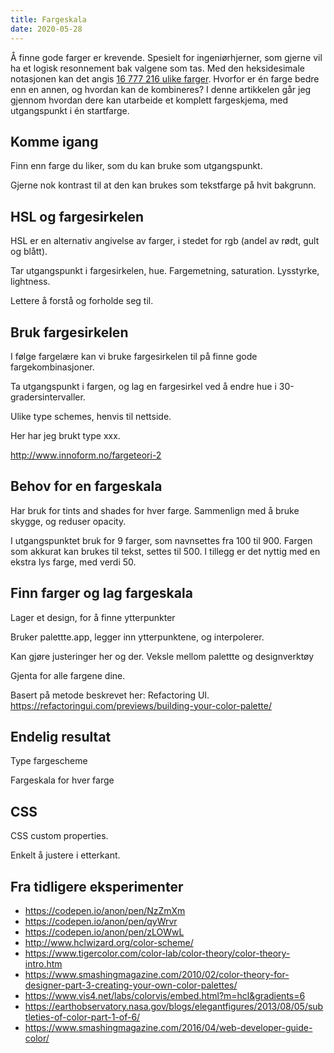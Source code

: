 ```yaml
---
title: Fargeskala
date: 2020-05-28
---
```


Å finne gode farger er krevende. Spesielt for ingeniørhjerner, som gjerne vil ha et logisk resonnement bak valgene som tas. Med den heksidesimale notasjonen kan det angis [16 777 216 ulike farger](https://en.wikipedia.org/wiki/Web_colors#Hex_triplet). Hvorfor er én farge bedre enn en annen, og hvordan kan de kombineres? I denne artikkelen går jeg gjennom hvordan dere kan utarbeide et komplett fargeskjema, med utgangspunkt i én startfarge. 


## Komme igang



Finn enn farge du liker, som du kan bruke som utgangspunkt.

Gjerne nok kontrast til at den kan brukes som tekstfarge på hvit bakgrunn.


## HSL og fargesirkelen

HSL er en alternativ angivelse av farger, i stedet for rgb (andel av rødt, gult og blått).

Tar utgangspunkt i fargesirkelen, hue. Fargemetning, saturation. Lysstyrke, lightness.

Lettere å forstå og forholde seg til.


## Bruk fargesirkelen

I følge fargelære kan vi bruke fargesirkelen til på finne gode fargekombinasjoner. 

Ta utgangspunkt i fargen, og lag en fargesirkel ved å endre hue i 30-gradersintervaller.

Ulike type schemes, henvis til nettside.

Her har jeg brukt type xxx.

http://www.innoform.no/fargeteori-2

## Behov for en fargeskala


Har bruk for tints and shades for hver farge. Sammenlign med å bruke skygge, og reduser opacity.

I utgangspunktet bruk for 9 farger, som navnsettes fra 100 til 900. Fargen som akkurat kan brukes til tekst, settes til 500. I tillegg er det nyttig med en ekstra lys farge, med verdi 50. 


## Finn farger og lag fargeskala

Lager et design, for å finne ytterpunkter 

Bruker palettte.app, legger inn ytterpunktene, og interpolerer. 

Kan gjøre justeringer her og der. Veksle mellom palettte og designverktøy

Gjenta for alle fargene dine.

Basert på metode beskrevet her: Refactoring UI. https://refactoringui.com/previews/building-your-color-palette/


## Endelig resultat

Type fargescheme

Fargeskala for hver farge


## CSS

CSS custom properties.

Enkelt å justere i etterkant.


## Fra tidligere eksperimenter

- https://codepen.io/anon/pen/NzZmXm
- https://codepen.io/anon/pen/qyWrvr
- https://codepen.io/anon/pen/zLOWwL
- http://www.hclwizard.org/color-scheme/
- https://www.tigercolor.com/color-lab/color-theory/color-theory-intro.htm
- https://www.smashingmagazine.com/2010/02/color-theory-for-designer-part-3-creating-your-own-color-palettes/
- https://www.vis4.net/labs/colorvis/embed.html?m=hcl&gradients=6
- https://earthobservatory.nasa.gov/blogs/elegantfigures/2013/08/05/subtleties-of-color-part-1-of-6/
- https://www.smashingmagazine.com/2016/04/web-developer-guide-color/

